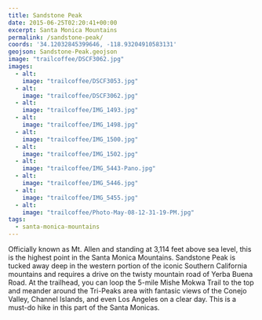 ```yaml
---
title: Sandstone Peak
date: 2015-06-25T02:20:41+00:00
excerpt: Santa Monica Mountains
permalink: /sandstone-peak/
coords: '34.12032845399646, -118.93204910583131'
geojson: Sandstone-Peak.geojson
image: "trailcoffee/DSCF3062.jpg"
images:
  - alt: 
    image: "trailcoffee/DSCF3053.jpg"
  - alt: 
    image: "trailcoffee/DSCF3062.jpg"
  - alt: 
    image: "trailcoffee/IMG_1493.jpg"
  - alt: 
    image: "trailcoffee/IMG_1498.jpg"
  - alt: 
    image: "trailcoffee/IMG_1500.jpg"
  - alt: 
    image: "trailcoffee/IMG_1502.jpg"
  - alt: 
    image: "trailcoffee/IMG_5443-Pano.jpg"
  - alt: 
    image: "trailcoffee/IMG_5446.jpg"
  - alt: 
    image: "trailcoffee/IMG_5455.jpg"
  - alt: 
    image: "trailcoffee/Photo-May-08-12-31-19-PM.jpg"
tags:
  - santa-monica-mountains
---
```

Officially known as Mt. Allen and standing at 3,114 feet above sea level, this is the highest point in the Santa Monica Mountains. Sandstone Peak is tucked away deep in the western portion of the iconic Southern California mountains and requires a drive on the twisty mountain road of Yerba Buena Road. At the trailhead, you can loop the 5-mile Mishe Mokwa Trail to the top and meander around the Tri-Peaks area with fantasic views of the Conejo Valley, Channel Islands, and even Los Angeles on a clear day. This is a must-do hike in this part of the Santa Monicas.



